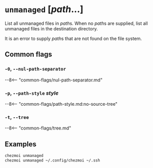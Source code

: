 # `unmanaged` [*path*...]

List all unmanaged files in *path*s. When no *path*s are supplied, list all
unmanaged files in the destination directory.

It is an error to supply *path*s that are not found on the file system.

## Common flags

### `-0`, `--nul-path-separator`

--8<-- "common-flags/nul-path-separator.md"

### `-p`, `--path-style` *style*

--8<-- "common-flags/path-style.md:no-source-tree"

### `-t`, `--tree`

--8<-- "common-flags/tree.md"

## Examples

```sh
chezmoi unmanaged
chezmoi unmanaged ~/.config/chezmoi ~/.ssh
```
